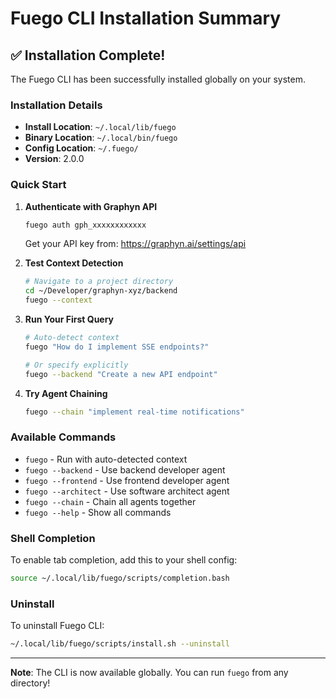 # Fuego CLI Installation Summary

## ✅ Installation Complete!

The Fuego CLI has been successfully installed globally on your system.

### Installation Details

- **Install Location**: `~/.local/lib/fuego`
- **Binary Location**: `~/.local/bin/fuego`
- **Config Location**: `~/.fuego/`
- **Version**: 2.0.0

### Quick Start

1. **Authenticate with Graphyn API**
   ```bash
   fuego auth gph_xxxxxxxxxxxx
   ```
   Get your API key from: https://graphyn.ai/settings/api

2. **Test Context Detection**
   ```bash
   # Navigate to a project directory
   cd ~/Developer/graphyn-xyz/backend
   fuego --context
   ```

3. **Run Your First Query**
   ```bash
   # Auto-detect context
   fuego "How do I implement SSE endpoints?"
   
   # Or specify explicitly
   fuego --backend "Create a new API endpoint"
   ```

4. **Try Agent Chaining**
   ```bash
   fuego --chain "implement real-time notifications"
   ```

### Available Commands

- `fuego` - Run with auto-detected context
- `fuego --backend` - Use backend developer agent
- `fuego --frontend` - Use frontend developer agent  
- `fuego --architect` - Use software architect agent
- `fuego --chain` - Chain all agents together
- `fuego --help` - Show all commands

### Shell Completion

To enable tab completion, add this to your shell config:
```bash
source ~/.local/lib/fuego/scripts/completion.bash
```

### Uninstall

To uninstall Fuego CLI:
```bash
~/.local/lib/fuego/scripts/install.sh --uninstall
```

---

**Note**: The CLI is now available globally. You can run `fuego` from any directory!